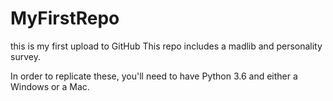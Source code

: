 # MyFirstRepo
this is my first upload to GitHub
This repo includes a madlib and personality survey.

In order to replicate these, you'll need to have Python 3.6 and either a Windows or a Mac.
